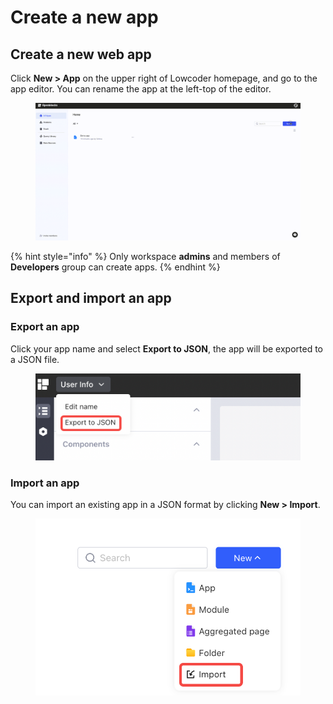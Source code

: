 # Create a new app

## Create a new web app

Click **New > App** on the upper right of Lowcoder homepage, and go to the app editor. You can rename the app at the left-top of the editor.

<figure><img src="../.gitbook/assets/20221110164930.gif" alt=""><figcaption></figcaption></figure>

{% hint style="info" %}
Only workspace **admins** and members of **Developers** group can create apps.
{% endhint %}

## Export and import an app

### Export an app

Click your app name and select **Export to JSON**, the app will be exported to a JSON file.

<figure><img src="../.gitbook/assets/image (22) (1).png" alt=""><figcaption></figcaption></figure>

### Import an app

You can import an existing app in a JSON format by clicking **New > Import**.

<figure><img src="../.gitbook/assets/image (5) (1).png" alt=""><figcaption></figcaption></figure>
